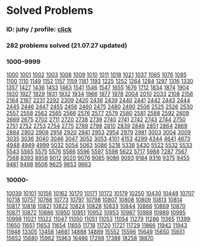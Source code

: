 # Solved Problems

### ID: juhy / profile: [click](https://www.acmicpc.net/user/juhy)

### **282 problems solved (21.07.27 updated)**

### **1000-9999**

[1000](https://www.acmicpc.net/problem/1000) [1001](https://www.acmicpc.net/problem/1001) [1002](https://www.acmicpc.net/problem/1002) [1003](https://www.acmicpc.net/problem/1003) [1008](https://www.acmicpc.net/problem/1008) [1009](https://www.acmicpc.net/problem/1009) [1010](https://www.acmicpc.net/problem/1010) [1011](https://www.acmicpc.net/problem/1011) [1018](https://www.acmicpc.net/problem/1018) [1021](https://www.acmicpc.net/problem/1021) [1037](https://www.acmicpc.net/problem/1037) [1065](https://www.acmicpc.net/problem/1065) [1076](https://www.acmicpc.net/problem/1076) [1085](https://www.acmicpc.net/problem/1085) [1100](https://www.acmicpc.net/problem/1100) [1110](https://www.acmicpc.net/problem/1110) [1149](https://www.acmicpc.net/problem/1149) [1152](https://www.acmicpc.net/problem/1152) [1157](https://www.acmicpc.net/problem/1157) [1159](https://www.acmicpc.net/problem/1159) [1181](https://www.acmicpc.net/problem/1181) [1193](https://www.acmicpc.net/problem/1193) [1225](https://www.acmicpc.net/problem/1225) [1252](https://www.acmicpc.net/problem/1252) [1264](https://www.acmicpc.net/problem/1264) [1284](https://www.acmicpc.net/problem/1284) [1297](https://www.acmicpc.net/problem/1297) [1316](https://www.acmicpc.net/problem/1316) [1330](https://www.acmicpc.net/problem/1330) [1357](https://www.acmicpc.net/problem/1357) [1427](https://www.acmicpc.net/problem/1427) [1436](https://www.acmicpc.net/problem/1436) [1453](https://www.acmicpc.net/problem/1453) [1463](https://www.acmicpc.net/problem/1463) [1541](https://www.acmicpc.net/problem/1541) [1546](https://www.acmicpc.net/problem/1546) [1547](https://www.acmicpc.net/problem/1547) [1655](https://www.acmicpc.net/problem/1655) [1676](https://www.acmicpc.net/problem/1676) [1712](https://www.acmicpc.net/problem/1712) [1834](https://www.acmicpc.net/problem/1834) [1874](https://www.acmicpc.net/problem/1874) [1904](https://www.acmicpc.net/problem/1904) [1920](https://www.acmicpc.net/problem/1920) [1927](https://www.acmicpc.net/problem/1927) [1929](https://www.acmicpc.net/problem/1929) [1931](https://www.acmicpc.net/problem/1931) [1932](https://www.acmicpc.net/problem/1932) [1934](https://www.acmicpc.net/problem/1934) [1966](https://www.acmicpc.net/problem/1966) [1977](https://www.acmicpc.net/problem/1977) [1978](https://www.acmicpc.net/problem/1978) [2004](https://www.acmicpc.net/problem/2004) [2010](https://www.acmicpc.net/problem/2010) [2033](https://www.acmicpc.net/problem/2033) [2108](https://www.acmicpc.net/problem/2108) [2156](https://www.acmicpc.net/problem/2156) [2164](https://www.acmicpc.net/problem/2164) [2167](https://www.acmicpc.net/problem/2167) [2231](https://www.acmicpc.net/problem/2231) [2292](https://www.acmicpc.net/problem/2292) [2309](https://www.acmicpc.net/problem/2309) [2420](https://www.acmicpc.net/problem/2420) [2438](https://www.acmicpc.net/problem/2438) [2439](https://www.acmicpc.net/problem/2439) [2440](https://www.acmicpc.net/problem/2440) [2441](https://www.acmicpc.net/problem/2441) [2442](https://www.acmicpc.net/problem/2442) [2443](https://www.acmicpc.net/problem/2443) [2444](https://www.acmicpc.net/problem/2444) [2445](https://www.acmicpc.net/problem/2445) [2446](https://www.acmicpc.net/problem/2446) [2447](https://www.acmicpc.net/problem/2447) [2455](https://www.acmicpc.net/problem/2455) [2456](https://www.acmicpc.net/problem/2456) [2460](https://www.acmicpc.net/problem/2460) [2475](https://www.acmicpc.net/problem/2475) [2480](https://www.acmicpc.net/problem/2480) [2490](https://www.acmicpc.net/problem/2490) [2506](https://www.acmicpc.net/problem/2506) [2525](https://www.acmicpc.net/problem/2525) [2526](https://www.acmicpc.net/problem/2526) [2530](https://www.acmicpc.net/problem/2530) [2557](https://www.acmicpc.net/problem/2557) [2558](https://www.acmicpc.net/problem/2558) [2562](https://www.acmicpc.net/problem/2562) [2565](https://www.acmicpc.net/problem/2565) [2566](https://www.acmicpc.net/problem/2566) [2576](https://www.acmicpc.net/problem/2576) [2577](https://www.acmicpc.net/problem/2577) [2579](https://www.acmicpc.net/problem/2579) [2580](https://www.acmicpc.net/problem/2580) [2581](https://www.acmicpc.net/problem/2581) [2588](https://www.acmicpc.net/problem/2588) [2592](https://www.acmicpc.net/problem/2592) [2609](https://www.acmicpc.net/problem/2609) [2669](https://www.acmicpc.net/problem/2669) [2675](https://www.acmicpc.net/problem/2675) [2702](https://www.acmicpc.net/problem/2702) [2711](https://www.acmicpc.net/problem/2711) [2720](https://www.acmicpc.net/problem/2720) [2738](https://www.acmicpc.net/problem/2738) [2739](https://www.acmicpc.net/problem/2739) [2740](https://www.acmicpc.net/problem/2740) [2741](https://www.acmicpc.net/problem/2741) [2742](https://www.acmicpc.net/problem/2742) [2743](https://www.acmicpc.net/problem/2743) [2744](https://www.acmicpc.net/problem/2744) [2750](https://www.acmicpc.net/problem/2750) [2751](https://www.acmicpc.net/problem/2751) [2752](https://www.acmicpc.net/problem/2752) [2753](https://www.acmicpc.net/problem/2753) [2754](https://www.acmicpc.net/problem/2754) [2775](https://www.acmicpc.net/problem/2775) [2789](https://www.acmicpc.net/problem/2789) [2798](https://www.acmicpc.net/problem/2798) [2810](https://www.acmicpc.net/problem/2810) [2839](https://www.acmicpc.net/problem/2839) [2846](https://www.acmicpc.net/problem/2846) [2851](https://www.acmicpc.net/problem/2851) [2864](https://www.acmicpc.net/problem/2864) [2869](https://www.acmicpc.net/problem/2869) [2884](https://www.acmicpc.net/problem/2884) [2902](https://www.acmicpc.net/problem/2902) [2908](https://www.acmicpc.net/problem/2908) [2914](https://www.acmicpc.net/problem/2914) [2920](https://www.acmicpc.net/problem/2920) [2941](https://www.acmicpc.net/problem/2941) [2953](https://www.acmicpc.net/problem/2953) [2954](https://www.acmicpc.net/problem/2954) [2979](https://www.acmicpc.net/problem/2979) [2981](https://www.acmicpc.net/problem/2981) [3003](https://www.acmicpc.net/problem/3003) [3004](https://www.acmicpc.net/problem/3004) [3009](https://www.acmicpc.net/problem/3009) [3035](https://www.acmicpc.net/problem/3035) [3036](https://www.acmicpc.net/problem/3036) [3040](https://www.acmicpc.net/problem/3040) [3046](https://www.acmicpc.net/problem/3046) [3047](https://www.acmicpc.net/problem/3047) [3052](https://www.acmicpc.net/problem/3052) [3053](https://www.acmicpc.net/problem/3053) [4101](https://www.acmicpc.net/problem/4101) [4153](https://www.acmicpc.net/problem/4153) [4299](https://www.acmicpc.net/problem/4299) [4344](https://www.acmicpc.net/problem/4344) [4641](https://www.acmicpc.net/problem/4641) [4673](https://www.acmicpc.net/problem/4673) [4948](https://www.acmicpc.net/problem/4948) [4949](https://www.acmicpc.net/problem/4949) [4999](https://www.acmicpc.net/problem/4999) [5032](https://www.acmicpc.net/problem/5032) [5054](https://www.acmicpc.net/problem/5054) [5063](https://www.acmicpc.net/problem/5063) [5086](https://www.acmicpc.net/problem/5086) [5218](https://www.acmicpc.net/problem/5218) [5338](https://www.acmicpc.net/problem/5338) [5430](https://www.acmicpc.net/problem/5430) [5522](https://www.acmicpc.net/problem/5522) [5532](https://www.acmicpc.net/problem/5532) [5533](https://www.acmicpc.net/problem/5533) [5543](https://www.acmicpc.net/problem/5543) [5565](https://www.acmicpc.net/problem/5565) [5575](https://www.acmicpc.net/problem/5575) [5576](https://www.acmicpc.net/problem/5576) [5586](https://www.acmicpc.net/problem/5586) [5596](https://www.acmicpc.net/problem/5596) [5597](https://www.acmicpc.net/problem/5597) [5598](https://www.acmicpc.net/problem/5598) [5622](https://www.acmicpc.net/problem/5622) [5717](https://www.acmicpc.net/problem/5717) [5988](https://www.acmicpc.net/problem/5988) [7287](https://www.acmicpc.net/problem/7287) [7567](https://www.acmicpc.net/problem/7567) [7568](https://www.acmicpc.net/problem/7568) [8393](https://www.acmicpc.net/problem/8393) [8958](https://www.acmicpc.net/problem/8958) [9012](https://www.acmicpc.net/problem/9012) [9020](https://www.acmicpc.net/problem/9020) [9076](https://www.acmicpc.net/problem/9076) [9085](https://www.acmicpc.net/problem/9085) [9086](https://www.acmicpc.net/problem/9086) [9093](https://www.acmicpc.net/problem/9093) [9184](https://www.acmicpc.net/problem/9184) [9316](https://www.acmicpc.net/problem/9316) [9375](https://www.acmicpc.net/problem/9375) [9455](https://www.acmicpc.net/problem/9455) [9461](https://www.acmicpc.net/problem/9461) [9498](https://www.acmicpc.net/problem/9498) [9506](https://www.acmicpc.net/problem/9506) [9625](https://www.acmicpc.net/problem/9625) [9653](https://www.acmicpc.net/problem/9653) [9663](https://www.acmicpc.net/problem/9663)

### **10000-**

[10039](https://www.acmicpc.net/problem/10039) [10101](https://www.acmicpc.net/problem/10101) [10156](https://www.acmicpc.net/problem/10156) [10162](https://www.acmicpc.net/problem/10162) [10170](https://www.acmicpc.net/problem/10170) [10171](https://www.acmicpc.net/problem/10171) [10172](https://www.acmicpc.net/problem/10172) [10179](https://www.acmicpc.net/problem/10179) [10250](https://www.acmicpc.net/problem/10250) [10430](https://www.acmicpc.net/problem/10430) [10448](https://www.acmicpc.net/problem/10448) [10707](https://www.acmicpc.net/problem/10707) [10718](https://www.acmicpc.net/problem/10718) [10757](https://www.acmicpc.net/problem/10757) [10768](https://www.acmicpc.net/problem/10768) [10773](https://www.acmicpc.net/problem/10773) [10797](https://www.acmicpc.net/problem/10797) [10798](https://www.acmicpc.net/problem/10798) [10807](https://www.acmicpc.net/problem/10807) [10808](https://www.acmicpc.net/problem/10808) [10809](https://www.acmicpc.net/problem/10809) [10813](https://www.acmicpc.net/problem/10813) [10814](https://www.acmicpc.net/problem/10814) [10817](https://www.acmicpc.net/problem/10817) [10818](https://www.acmicpc.net/problem/10818) [10821](https://www.acmicpc.net/problem/10821) [10822](https://www.acmicpc.net/problem/10822) [10824](https://www.acmicpc.net/problem/10824) [10828](https://www.acmicpc.net/problem/10828) [10833](https://www.acmicpc.net/problem/10833) [10844](https://www.acmicpc.net/problem/10844) [10866](https://www.acmicpc.net/problem/10866) [10869](https://www.acmicpc.net/problem/10869) [10870](https://www.acmicpc.net/problem/10870) [10871](https://www.acmicpc.net/problem/10871) [10872](https://www.acmicpc.net/problem/10872) [10886](https://www.acmicpc.net/problem/10886) [10950](https://www.acmicpc.net/problem/10950) [10951](https://www.acmicpc.net/problem/10951) [10952](https://www.acmicpc.net/problem/10952) [10953](https://www.acmicpc.net/problem/10953) [10987](https://www.acmicpc.net/problem/10987) [10988](https://www.acmicpc.net/problem/10988) [10989](https://www.acmicpc.net/problem/10989) [10995](https://www.acmicpc.net/problem/10995) [10998](https://www.acmicpc.net/problem/10998) [11021](https://www.acmicpc.net/problem/11021) [11022](https://www.acmicpc.net/problem/11022) [11047](https://www.acmicpc.net/problem/11047) [11050](https://www.acmicpc.net/problem/11050) [11051](https://www.acmicpc.net/problem/11051) [11053](https://www.acmicpc.net/problem/11053) [11054](https://www.acmicpc.net/problem/11054) [11279](https://www.acmicpc.net/problem/11279) [11286](https://www.acmicpc.net/problem/11286) [11365](https://www.acmicpc.net/problem/11365) [11399](https://www.acmicpc.net/problem/11399) [11650](https://www.acmicpc.net/problem/11650) [11651](https://www.acmicpc.net/problem/11651) [11653](https://www.acmicpc.net/problem/11653) [11654](https://www.acmicpc.net/problem/11654) [11655](https://www.acmicpc.net/problem/11655) [11718](https://www.acmicpc.net/problem/11718) [11720](https://www.acmicpc.net/problem/11720) [11721](https://www.acmicpc.net/problem/11721) [11729](https://www.acmicpc.net/problem/11729) [11866](https://www.acmicpc.net/problem/11866) [11942](https://www.acmicpc.net/problem/11942) [11943](https://www.acmicpc.net/problem/11943) [11948](https://www.acmicpc.net/problem/11948) [13305](https://www.acmicpc.net/problem/13305) [13458](https://www.acmicpc.net/problem/13458) [14681](https://www.acmicpc.net/problem/14681) [14888](https://www.acmicpc.net/problem/14888) [14889](https://www.acmicpc.net/problem/14889) [15552](https://www.acmicpc.net/problem/15552) [15596](https://www.acmicpc.net/problem/15596) [15649](https://www.acmicpc.net/problem/15649) [15650](https://www.acmicpc.net/problem/15650) [15651](https://www.acmicpc.net/problem/15651) [15652](https://www.acmicpc.net/problem/15652) [15680](https://www.acmicpc.net/problem/15680) [15962](https://www.acmicpc.net/problem/15962) [15963](https://www.acmicpc.net/problem/15963) [16486](https://www.acmicpc.net/problem/16486) [17298](https://www.acmicpc.net/problem/17298) [17388](https://www.acmicpc.net/problem/17388) [18258](https://www.acmicpc.net/problem/18258) [18870](https://www.acmicpc.net/problem/18870)